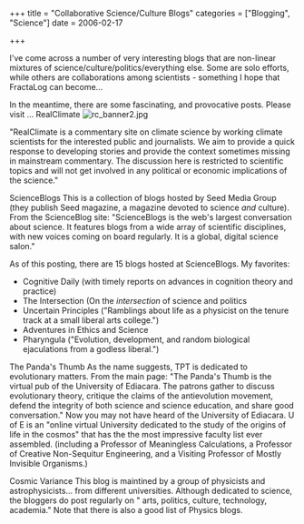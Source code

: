 +++
title = "Collaborative Science/Culture Blogs"
categories = ["Blogging", "Science"]
date = 2006-02-17


+++


I've come across a number of very interesting blogs that are non-linear mixtures of science/culture/politics/everything else. Some are solo efforts, while others are collaborations among scientists - something I hope that FractaLog can become...
   
 In the meantime, there are some fascinating, and provocative posts. Please visit ...
   RealClimate  <img src="https://www.fractalog.com/jpg/rc_banner2.jpg" alt="rc_banner2.jpg" />

  
&quot;RealClimate is a commentary site on climate science by working climate scientists for the interested public and journalists. We aim to provide a quick response to developing stories and provide the context sometimes missing in mainstream commentary. The discussion here is restricted to scientific topics and will not get involved in any political or economic implications of the science.&quot;
   
 ScienceBlogs   This is a collection of blogs hosted by Seed Media Group (they publish Seed magazine, a magazine devoted to science <em>and</em> culture). From the ScienceBlog site: &quot;ScienceBlogs is the web's largest conversation about science. It features blogs from a wide array of scientific disciplines, with new voices coming on board regularly. It is a global, digital science salon.&quot;
   
 As of this posting, there are 15 blogs hosted at ScienceBlogs. My favorites:
 <ul>  <li>Cognitive Daily (with timely reports on advances in cognition theory and practice) </li>     <li>The Intersection (On the <em>intersection</em> of science and politics </li>     <li>Uncertain Principles (&quot;Ramblings about life as a physicist on the tenure track at a small liberal arts college.&quot;)</li>     <li>Adventures in Ethics and Science</li>     <li>Pharyngula (&quot;Evolution, development, and random biological ejaculations from a godless liberal.&quot;) </li>    </ul>    The Panda's Thumb As the name suggests, TPT is dedicated to evolutionary matters. From the main page: &quot;The Panda's Thumb is the virtual pub of the University of Ediacara. The patrons gather to discuss evolutionary theory, critique the claims of the antievolution movement, defend the integrity of both science and science education, and share good conversation.&quot;    
 Now you may not have heard of the University of Ediacara. U of E is an &quot;online virtual University dedicated to the study of the origins of life in the cosmos&quot; that has the the most impressive faculty list ever assembled. (including a Professor of Meaningless Calculations, a Professor of Creative Non-Sequitur Engineering, and a Visiting Professor of Mostly Invisible Organisms.)
  
  Cosmic Variance  This blog is maintined by a group of physicists and astrophysicists... from different universities. Although dedicated to science, the bloggers do post regularly on &quot; arts, politics, culture, technology, academia.&quot; Note that there is also a good list of Physics blogs. 
